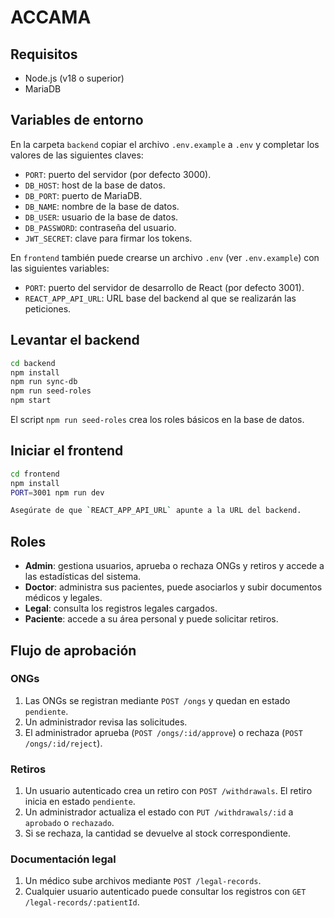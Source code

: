 # ACCAMA

## Requisitos
- Node.js (v18 o superior)
- MariaDB

## Variables de entorno
En la carpeta `backend` copiar el archivo `.env.example` a `.env` y completar los valores de las siguientes claves:

- `PORT`: puerto del servidor (por defecto 3000).
- `DB_HOST`: host de la base de datos.
- `DB_PORT`: puerto de MariaDB.
- `DB_NAME`: nombre de la base de datos.
- `DB_USER`: usuario de la base de datos.
- `DB_PASSWORD`: contraseña del usuario.
- `JWT_SECRET`: clave para firmar los tokens.

En `frontend` también puede crearse un archivo `.env` (ver `.env.example`) con las siguientes variables:

- `PORT`: puerto del servidor de desarrollo de React (por defecto 3001).
- `REACT_APP_API_URL`: URL base del backend al que se realizarán las peticiones.

## Levantar el backend

```bash
cd backend
npm install
npm run sync-db
npm run seed-roles
npm start
```
El script `npm run seed-roles` crea los roles básicos en la base de datos.

## Iniciar el frontend

```bash
cd frontend
npm install
PORT=3001 npm run dev

Asegúrate de que `REACT_APP_API_URL` apunte a la URL del backend.
```

## Roles
- **Admin**: gestiona usuarios, aprueba o rechaza ONGs y retiros y accede a las estadísticas del sistema.
- **Doctor**: administra sus pacientes, puede asociarlos y subir documentos médicos y legales.
- **Legal**: consulta los registros legales cargados.
- **Paciente**: accede a su área personal y puede solicitar retiros.

## Flujo de aprobación

### ONGs
1. Las ONGs se registran mediante `POST /ongs` y quedan en estado `pendiente`.
2. Un administrador revisa las solicitudes.
3. El administrador aprueba (`POST /ongs/:id/approve`) o rechaza (`POST /ongs/:id/reject`).

### Retiros
1. Un usuario autenticado crea un retiro con `POST /withdrawals`. El retiro inicia en estado `pendiente`.
2. Un administrador actualiza el estado con `PUT /withdrawals/:id` a `aprobado` o `rechazado`.
3. Si se rechaza, la cantidad se devuelve al stock correspondiente.

### Documentación legal
1. Un médico sube archivos mediante `POST /legal-records`.
2. Cualquier usuario autenticado puede consultar los registros con `GET /legal-records/:patientId`.
